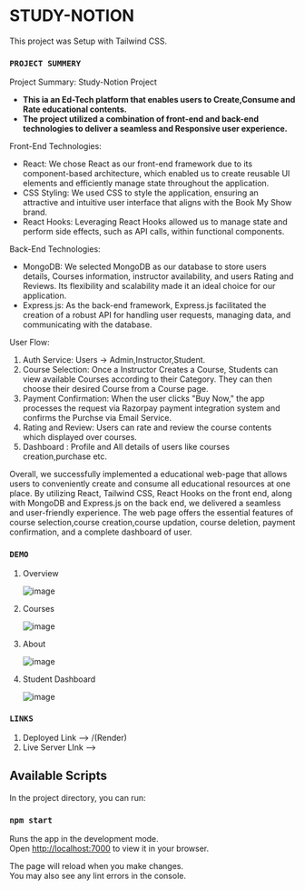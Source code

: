 # STUDY-NOTION

This project was Setup with Tailwind CSS.

### `PROJECT SUMMERY`

Project Summary: Study-Notion Project

- **This ia an Ed-Tech platform that enables users to Create,Consume and Rate educational contents.**
- **The project utilized a combination of front-end and back-end technologies to deliver a seamless and Responsive user experience.**

Front-End Technologies:

- React: We chose React as our front-end framework due to its component-based architecture, which enabled us to create reusable UI elements and efficiently manage state throughout the application.
- CSS Styling: We used CSS to style the application, ensuring an attractive and intuitive user interface that aligns with the Book My Show brand.
- React Hooks: Leveraging React Hooks allowed us to manage state and perform side effects, such as API calls, within functional components.

Back-End Technologies:

- MongoDB: We selected MongoDB as our database to store users details, Courses information, instructor availability, and users Rating and Reviews. Its flexibility and scalability made it an ideal choice for our application.
- Express.js: As the back-end framework, Express.js facilitated the creation of a robust API for handling user requests, managing data, and communicating with the database.

User Flow:

1. Auth Service: Users -> Admin,Instructor,Student.
2. Course Selection: Once a Instructor Creates a Course, Students can view available Courses according to their Category. They can then choose their desired Course from a Course page.
3. Payment Confirmation: When the user clicks "Buy Now," the app processes the request via Razorpay payment integration system and confirms the Purchse via Email Service.
4. Rating and Review: Users can rate and review the course contents which displayed over courses.
5. Dashboard : Profile and All details of users like courses creation,purchase etc.

Overall, we successfully implemented a educational web-page that allows users to conveniently create and consume all educational resources at one place. By utilizing React, Tailwind CSS, React Hooks on the front end, along with MongoDB and Express.js on the back end, we delivered a seamless and user-friendly experience. The web page offers the essential features of course selection,course creation,course updation, course deletion, payment confirmation, and a complete dashboard of user.

### `DEMO`

1. Overview

   ![image]()

2. Courses

   ![image]()

3. About

   ![image]()

4. Student Dashboard

   ![image]()

### `LINKS`

1. Deployed Link --> /(Render)
2. Live Server LInk -->

## Available Scripts

In the project directory, you can run:

### `npm start`

Runs the app in the development mode.\
Open [http://localhost:7000](http://localhost:7000) to view it in your browser.

The page will reload when you make changes.\
You may also see any lint errors in the console.
